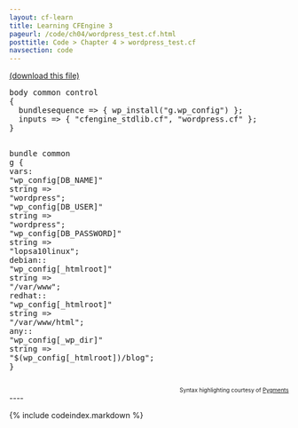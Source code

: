 ```yaml
---
layout: cf-learn
title: Learning CFEngine 3
pageurl: /code/ch04/wordpress_test.cf.html
posttitle: Code > Chapter 4 > wordpress_test.cf
navsection: code
---
```


[(download this file)](https://raw.github.com/zzamboni/cf-learn.info/master/src/ch04/wordpress_test.cf)

<div class="highlight"><pre><span class="k">body</span> <span class="k">common</span> <span class="k">control</span>
<span class="p">{</span>
  <span class="kr">bundlesequence</span> <span class="o">=&gt;</span> <span class="p">{</span> <span class="nf">wp_install</span><span class="p">(</span><span class="s">&quot;g.wp_config&quot;</span><span class="p">)</span> <span class="p">};</span>
  <span class="kr">inputs</span> <span class="o">=&gt;</span> <span class="p">{</span> <span class="s">&quot;cfengine_stdlib.cf&quot;</span><span class="p">,</span> <span class="s">&quot;wordpress.cf&quot;</span> <span class="p">};</span>
<span class="p">}</span>

<span class="k">bundle</span> <span class="k">common</span> <span class="nf">g</span>
<span class="p">{</span>
<span class="kd">vars</span><span class="p">:</span>
  <span class="p">&quot;</span><span class="nv">wp_config[DB_NAME]</span><span class="p">&quot;</span>      <span class="kt">string</span> <span class="o">=&gt;</span> <span class="s">&quot;wordpress&quot;</span><span class="p">;</span>
  <span class="p">&quot;</span><span class="nv">wp_config[DB_USER]</span><span class="p">&quot;</span>      <span class="kt">string</span> <span class="o">=&gt;</span> <span class="s">&quot;wordpress&quot;</span><span class="p">;</span>
  <span class="p">&quot;</span><span class="nv">wp_config[DB_PASSWORD]</span><span class="p">&quot;</span>  <span class="kt">string</span> <span class="o">=&gt;</span> <span class="s">&quot;lopsa10linux&quot;</span><span class="p">;</span>
  <span class="nc">debian</span><span class="p">::</span>
    <span class="p">&quot;</span><span class="nv">wp_config[_htmlroot]</span><span class="p">&quot;</span>     <span class="kt">string</span> <span class="o">=&gt;</span> <span class="s">&quot;/var/www&quot;</span><span class="p">;</span>
  <span class="nc">redhat</span><span class="p">::</span>
    <span class="p">&quot;</span><span class="nv">wp_config[_htmlroot]</span><span class="p">&quot;</span>     <span class="kt">string</span> <span class="o">=&gt;</span> <span class="s">&quot;/var/www/html&quot;</span><span class="p">;</span>
  <span class="nc">any</span><span class="p">::</span>
    <span class="p">&quot;</span><span class="nv">wp_config[_wp_dir]</span><span class="p">&quot;</span>       <span class="kt">string</span> <span class="o">=&gt;</span> <span class="s">&quot;</span><span class="si">$(wp_config[_htmlroot])</span><span class="s">/blog&quot;</span><span class="p">;</span>
<span class="p">}</span>
</pre></div>

<div align="right"><font size="-2">Syntax highlighting courtesy of <a href="http://blog.zzamboni.org/cfengine3-lexer-for-pygments">Pygments</a></font></div>
----

{% include codeindex.markdown %}
